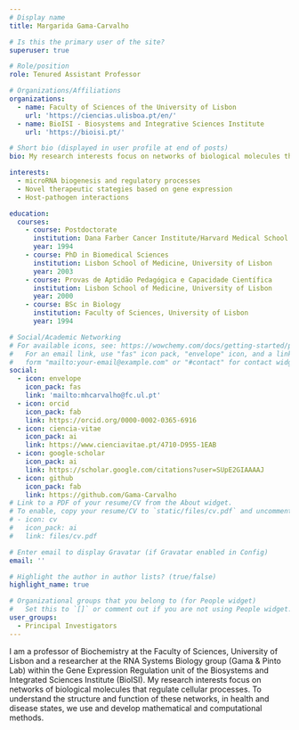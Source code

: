 ```yaml
---
# Display name
title: Margarida Gama-Carvalho

# Is this the primary user of the site?
superuser: true

# Role/position
role: Tenured Assistant Professor

# Organizations/Affiliations
organizations:
  - name: Faculty of Sciences of the University of Lisbon
    url: 'https://ciencias.ulisboa.pt/en/'
  - name: BioISI - Biosystems and Integrative Sciences Institute
    url: 'https://bioisi.pt/'

# Short bio (displayed in user profile at end of posts)
bio: My research interests focus on networks of biological molecules that regulate cellular processes.

interests:
  - microRNA biogenesis and regulatory processes
  - Novel therapeutic stategies based on gene expression
  - Host-pathogen interactions

education:
  courses:
    - course: Postdoctorate
      institution: Dana Farber Cancer Institute/Harvard Medical School
      year: 1994
    - course: PhD in Biomedical Sciences
      institution: Lisbon School of Medicine, University of Lisbon
      year: 2003
    - course: Provas de Aptidão Pedagógica e Capacidade Científica
      institution: Lisbon School of Medicine, University of Lisbon
      year: 2000
    - course: BSc in Biology
      institution: Faculty of Sciences, University of Lisbon
      year: 1994

# Social/Academic Networking
# For available icons, see: https://wowchemy.com/docs/getting-started/page-builder/#icons
#   For an email link, use "fas" icon pack, "envelope" icon, and a link in the
#   form "mailto:your-email@example.com" or "#contact" for contact widget.
social:
  - icon: envelope
    icon_pack: fas
    link: 'mailto:mhcarvalho@fc.ul.pt'
  - icon: orcid
    icon_pack: fab
    link: https://orcid.org/0000-0002-0365-6916
  - icon: ciencia-vitae
    icon_pack: ai
    link: https://www.cienciavitae.pt/4710-D955-1EAB
  - icon: google-scholar
    icon_pack: ai
    link: https://scholar.google.com/citations?user=SUpE2GIAAAAJ
  - icon: github
    icon_pack: fab
    link: https://github.com/Gama-Carvalho
# Link to a PDF of your resume/CV from the About widget.
# To enable, copy your resume/CV to `static/files/cv.pdf` and uncomment the lines below.
# - icon: cv
#   icon_pack: ai
#   link: files/cv.pdf

# Enter email to display Gravatar (if Gravatar enabled in Config)
email: ''

# Highlight the author in author lists? (true/false)
highlight_name: true

# Organizational groups that you belong to (for People widget)
#   Set this to `[]` or comment out if you are not using People widget.
user_groups:
  - Principal Investigators
---
```


I am a professor of Biochemistry at the Faculty of Sciences, University of Lisbon and a researcher at the RNA Systems Biology group (Gama & Pinto Lab) within the Gene Expression Regulation unit of the Biosystems and Integrated Sciences Institute (BioISI). My research interests focus on networks of biological molecules that regulate cellular processes. To understand the structure and function of these networks, in health and disease states, we use and develop mathematical and computational methods.
